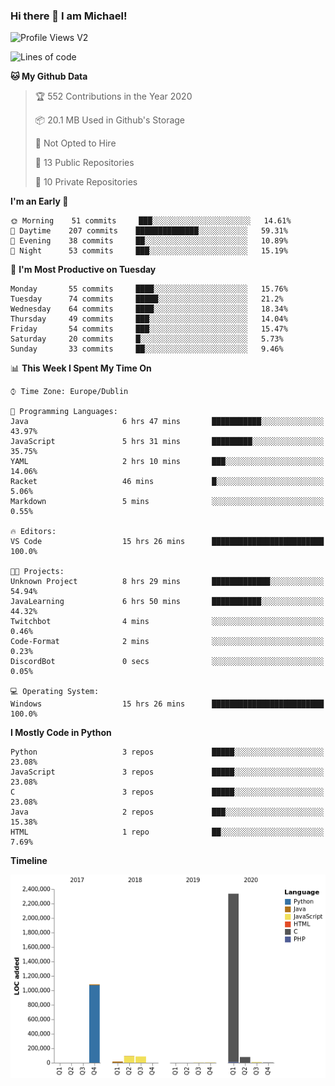 ### Hi there 👋 I am Michael!

![Profile Views V2](https://komarev.com/ghpvc/?username=AppDevMichael)

<!--START_SECTION:waka-->
![Lines of code](https://img.shields.io/badge/From%20Hello%20World%20I%27ve%20Written-11.8%20million%20lines%20of%20code-blue)

**🐱 My Github Data** 

> 🏆 552 Contributions in the Year 2020
 > 
> 📦 20.1 MB Used in Github's Storage 
 > 
> 🚫 Not Opted to Hire
 > 
> 📜 13 Public Repositories
 > 
> 🔑 10 Private Repositories 

**I'm an Early 🐤** 

```text
🌞 Morning    51 commits     ███░░░░░░░░░░░░░░░░░░░░░░   14.61% 
🌆 Daytime    207 commits    ██████████████░░░░░░░░░░░   59.31% 
🌃 Evening    38 commits     ██░░░░░░░░░░░░░░░░░░░░░░░   10.89% 
🌙 Night      53 commits     ███░░░░░░░░░░░░░░░░░░░░░░   15.19%

```
📅 **I'm Most Productive on Tuesday** 

```text
Monday       55 commits     ████░░░░░░░░░░░░░░░░░░░░░   15.76% 
Tuesday      74 commits     █████░░░░░░░░░░░░░░░░░░░░   21.2% 
Wednesday    64 commits     ████░░░░░░░░░░░░░░░░░░░░░   18.34% 
Thursday     49 commits     ███░░░░░░░░░░░░░░░░░░░░░░   14.04% 
Friday       54 commits     ███░░░░░░░░░░░░░░░░░░░░░░   15.47% 
Saturday     20 commits     █░░░░░░░░░░░░░░░░░░░░░░░░   5.73% 
Sunday       33 commits     ██░░░░░░░░░░░░░░░░░░░░░░░   9.46%

```


📊 **This Week I Spent My Time On** 

```text
⌚︎ Time Zone: Europe/Dublin

💬 Programming Languages: 
Java                     6 hrs 47 mins       ███████████░░░░░░░░░░░░░░   43.97% 
JavaScript               5 hrs 31 mins       █████████░░░░░░░░░░░░░░░░   35.75% 
YAML                     2 hrs 10 mins       ███░░░░░░░░░░░░░░░░░░░░░░   14.06% 
Racket                   46 mins             █░░░░░░░░░░░░░░░░░░░░░░░░   5.06% 
Markdown                 5 mins              ░░░░░░░░░░░░░░░░░░░░░░░░░   0.55%

🔥 Editors: 
VS Code                  15 hrs 26 mins      █████████████████████████   100.0%

🐱‍💻 Projects: 
Unknown Project          8 hrs 29 mins       █████████████░░░░░░░░░░░░   54.94% 
JavaLearning             6 hrs 50 mins       ███████████░░░░░░░░░░░░░░   44.32% 
Twitchbot                4 mins              ░░░░░░░░░░░░░░░░░░░░░░░░░   0.46% 
Code-Format              2 mins              ░░░░░░░░░░░░░░░░░░░░░░░░░   0.23% 
DiscordBot               0 secs              ░░░░░░░░░░░░░░░░░░░░░░░░░   0.05%

💻 Operating System: 
Windows                  15 hrs 26 mins      █████████████████████████   100.0%

```

**I Mostly Code in Python** 

```text
Python                   3 repos             █████░░░░░░░░░░░░░░░░░░░░   23.08% 
JavaScript               3 repos             █████░░░░░░░░░░░░░░░░░░░░   23.08% 
C                        3 repos             █████░░░░░░░░░░░░░░░░░░░░   23.08% 
Java                     2 repos             ███░░░░░░░░░░░░░░░░░░░░░░   15.38% 
HTML                     1 repo              ██░░░░░░░░░░░░░░░░░░░░░░░   7.69%

```


**Timeline**

![Chart not found](https://github.com/AppDevMichael/AppDevMichael/blob/master/charts/bar_graph.png) 


<!--END_SECTION:waka-->

